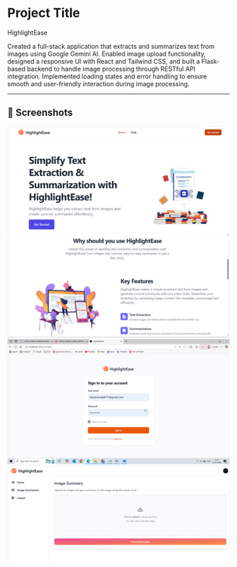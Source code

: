 

# Project Title

HighlightEase 

Created  a  full-stack  application  that  extracts  and  summarizes  text  from  images  using  Google  Gemini  AI. 
Enabled  image  upload  functionality,  designed  a  responsive  UI  with  React  and  Tailwind  CSS,  and  built  a 
Flask-based  backend  to  handle  image  processing  through  RESTful  API  integration.  Implemented  loading 
states and error handling to ensure smooth and user-friendly interaction during image processing. 

---

## 📸 Screenshots

![Screenshot](../images/Screenshot%20(310).png)  
![Screenshot](../images/Screenshot%20(312).png)  
![Screenshot](../images/Screenshot%20(311).png)  
![Screenshot](../images/Screenshot%20(313).png)  